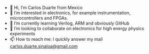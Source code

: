 - 👋 Hi, I’m Carlos Duarte from Mexico
- 👀 I’m interested in electronics, for example instrumentation, microcontrollers and FPGAs. 
- 🌱 I’m currently learning Verilog, ARM and obviously GitHub
- 💞️ I’m looking to collaborate on electronics for high energy physics experiments
- 📫 How to reach me: I quickly answer my mail carlos.duarte.sinaloa@gmail.com 

<!---
elatoron1/elatoron1 is a ✨ special ✨ repository because its `README.md` (this file) appears on your GitHub profile.
You can click the Preview link to take a look at your changes.
--->
